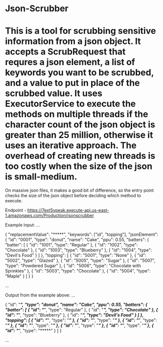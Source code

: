 # Json-Scrubber
# This is a tool for scrubbing sensitive information from a json object. It accepts a ScrubRequest that requres a json element, a list of keywords you want to be scrubbed, and a value to put in place of the scrubbed value. It uses ExecutorService to execute the methods on multiple threads if the character count of the json object is greater than 25 million, otherwise it uses an iterative approach. The overhead of creating new threads is too costly when the size of the json is small-medium.
On massive json files, it makes a good bit of difference, so the entry point checks the size of the json object before deciding which method to execute.

Endpoint - https://7ext5vpeak.execute-api.us-east-1.amazonaws.com/Production/jsonscrubber

Example input:
...

{
    "replacementValue": "*****",
    "keywords": ["id", "topping"],
    "jsonElement": {
	"id": "0001",
	"type": "donut",
	"name": "Cake",
	"ppu": 0.55,
	"batters":
		{
			"batter":
				[
					{ "id": "1001", "type": "Regular" },
					{ "id": "1002", "type": "Chocolate" },
					{ "id": "1003", "type": "Blueberry" },
					{ "id": "1004", "type": "Devil's Food" }
				]
		},
	"topping":
		[
			{ "id": "5001", "type": "None" },
			{ "id": "5002", "type": "Glazed" },
			{ "id": "5005", "type": "Sugar" },
			{ "id": "5007", "type": "Powdered Sugar" },
			{ "id": "5006", "type": "Chocolate with Sprinkles" },
			{ "id": "5003", "type": "Chocolate" },
			{ "id": "5004", "type": "Maple" }
		]
}
}

...


Output from the example above:
...

{
    "id": "*****",
    "type": "donut",
    "name": "Cake",
    "ppu": 0.55,
    "batters": {
        "batter": [
            {
                "id": "*****",
                "type": "Regular"
            },
            {
                "id": "*****",
                "type": "Chocolate"
            },
            {
                "id": "*****",
                "type": "Blueberry"
            },
            {
                "id": "*****",
                "type": "Devil's Food"
            }
        ]
    },
    "topping": [
        {
            "id": "*****",
            "type": "*****"
        },
        {
            "id": "*****",
            "type": "*****"
        },
        {
            "id": "*****",
            "type": "*****"
        },
        {
            "id": "*****",
            "type": "*****"
        },
        {
            "id": "*****",
            "type": "*****"
        },
        {
            "id": "*****",
            "type": "*****"
        },
        {
            "id": "*****",
            "type": "*****"
        }
    ]
}

...

